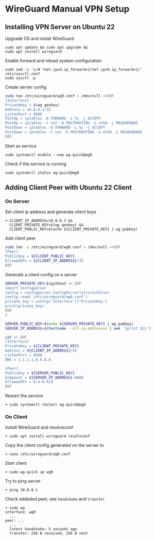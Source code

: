 # WireGuard Manual VPN Setup

## Installing VPN Server on Ubuntu 22

Upgrade OS and install WireGuard

    sudo apt update && sudo apt upgrade &&
    sudo apt install wireguard

Enable forward and reload system configuration

    sudo sed -i 's/# *net.ipv4.ip_forward=1/net.ipv4.ip_forward=1/' /etc/sysctl.conf
    sudo sysctl -p

Create server config

```bash
sudo tee /etc/wireguard/wg0.conf > /dev/null <<EOF
[Interface]
PrivateKey = $(wg genkey)
Address = 10.0.0.1/32
ListenPort = 8888
PostUp = iptables -A FORWARD -i %i -j ACCEPT
PostUp = iptables -t nat -A POSTROUTING -o eth0 -j MASQUERADE
PostDown = iptables -D FORWARD -i %i -j ACCEPT
PostDown = iptables -t nat -D POSTROUTING -o eth0 -j MASQUERADE
EOF
```

Start as service

    sudo systemctl enable --now wg-quick@wg0

Check if the service is running

    sudo systemctl status wg-quick@wg0

## Adding Client Peer with Ubuntu 22 Client

### On Server

Set client ip address and generate client keys

    ➜ CLIENT_IP_ADDRESS=10.0.0.3 &&
      CLIENT_PRIVATE_KEY=$(wg genkey) &&
      CLIENT_PUBLIC_KEY=$(echo ${CLIENT_PRIVATE_KEY} | wg pubkey)

Add client peer

```bash
sudo tee -a /etc/wireguard/wg0.conf > /dev/null <<EOF
[Peer]
PublicKey = ${CLIENT_PUBLIC_KEY}
AllowedIPs = ${CLIENT_IP_ADDRESS}/32
EOF
```

Generate a client config on a server

```bash
SERVER_PRIVATE_KEY=$(python3 << EOF
import configparser
config = configparser.ConfigParser(strict=False)
config.read('/etc/wireguard/wg0.conf')
private_key = config['Interface']['PrivateKey']
print(private_key)
EOF
)

SERVER_PUBLIC_KEY=$(echo ${SERVER_PRIVATE_KEY} | wg pubkey)
SERVER_IP_ADDRESS=$(hostname --all-ip-addresses | awk '{print $1}')

cat << EOF
[Interface]
PrivateKey = ${CLIENT_PRIVATE_KEY}
Address = ${CLIENT_IP_ADDRESS}/32
ListenPort = 8888
DNS = 1.1.1.1,8.8.8.8

[Peer]
PublicKey = ${SERVER_PUBLIC_KEY}
Endpoint = ${SERVER_IP_ADDRESS}:8888
AllowedIPs = 0.0.0.0/0
EOF
```

Restart the service

    ➜ sudo systemctl restart wg-quick@wg0

### On Client

Install WireGuard and resolveconf 

    ➜ sudo apt install wireguard resolvconf

Copy the client config generated on the server to 

    ➜ nano /etc/wireguard/wg0.conf

Start client

    ➜ sudo wg-quick up wg0
    
Try to ping server

    ➜ ping 10.0.0.1

Check addeded peer, see `handshake` and `transfer`

    ➜ sudo wg
    interface: wg0
      ...
    peer: ...
      ...
      latest handshake: 5 seconds ago
      transfer: 256 B received, 256 B sent
